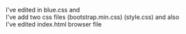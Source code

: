 I've edited in blue.css
and <br>I've add two css files (bootstrap.min.css) (style.css)
and also <br>I've edited index.html browser file
